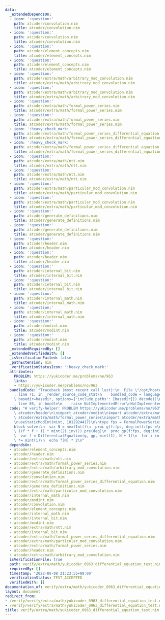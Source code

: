 ```yaml
---
data:
  _extendedDependsOn:
  - icon: ':question:'
    path: atcoder/convolution.nim
    title: atcoder/convolution.nim
  - icon: ':question:'
    path: atcoder/convolution.nim
    title: atcoder/convolution.nim
  - icon: ':question:'
    path: atcoder/element_concepts.nim
    title: atcoder/element_concepts.nim
  - icon: ':question:'
    path: atcoder/element_concepts.nim
    title: atcoder/element_concepts.nim
  - icon: ':question:'
    path: atcoder/extra/math/arbitrary_mod_convolution.nim
    title: atcoder/extra/math/arbitrary_mod_convolution.nim
  - icon: ':question:'
    path: atcoder/extra/math/arbitrary_mod_convolution.nim
    title: atcoder/extra/math/arbitrary_mod_convolution.nim
  - icon: ':question:'
    path: atcoder/extra/math/formal_power_series.nim
    title: atcoder/extra/math/formal_power_series.nim
  - icon: ':question:'
    path: atcoder/extra/math/formal_power_series.nim
    title: atcoder/extra/math/formal_power_series.nim
  - icon: ':heavy_check_mark:'
    path: atcoder/extra/math/formal_power_series_differential_equation.nim
    title: atcoder/extra/math/formal_power_series_differential_equation.nim
  - icon: ':heavy_check_mark:'
    path: atcoder/extra/math/formal_power_series_differential_equation.nim
    title: atcoder/extra/math/formal_power_series_differential_equation.nim
  - icon: ':question:'
    path: atcoder/extra/math/ntt.nim
    title: atcoder/extra/math/ntt.nim
  - icon: ':question:'
    path: atcoder/extra/math/ntt.nim
    title: atcoder/extra/math/ntt.nim
  - icon: ':question:'
    path: atcoder/extra/math/particular_mod_convolution.nim
    title: atcoder/extra/math/particular_mod_convolution.nim
  - icon: ':question:'
    path: atcoder/extra/math/particular_mod_convolution.nim
    title: atcoder/extra/math/particular_mod_convolution.nim
  - icon: ':question:'
    path: atcoder/generate_definitions.nim
    title: atcoder/generate_definitions.nim
  - icon: ':question:'
    path: atcoder/generate_definitions.nim
    title: atcoder/generate_definitions.nim
  - icon: ':question:'
    path: atcoder/header.nim
    title: atcoder/header.nim
  - icon: ':question:'
    path: atcoder/header.nim
    title: atcoder/header.nim
  - icon: ':question:'
    path: atcoder/internal_bit.nim
    title: atcoder/internal_bit.nim
  - icon: ':question:'
    path: atcoder/internal_bit.nim
    title: atcoder/internal_bit.nim
  - icon: ':question:'
    path: atcoder/internal_math.nim
    title: atcoder/internal_math.nim
  - icon: ':question:'
    path: atcoder/internal_math.nim
    title: atcoder/internal_math.nim
  - icon: ':question:'
    path: atcoder/modint.nim
    title: atcoder/modint.nim
  - icon: ':question:'
    path: atcoder/modint.nim
    title: atcoder/modint.nim
  _extendedRequiredBy: []
  _extendedVerifiedWith: []
  _isVerificationFailed: false
  _pathExtension: nim
  _verificationStatusIcon: ':heavy_check_mark:'
  attributes:
    PROBLEM: https://yukicoder.me/problems/no/963
    links:
    - https://yukicoder.me/problems/no/963
  bundledCode: "Traceback (most recent call last):\n  File \"/opt/hostedtoolcache/Python/3.10.6/x64/lib/python3.10/site-packages/onlinejudge_verify/documentation/build.py\"\
    , line 71, in _render_source_code_stat\n    bundled_code = language.bundle(stat.path,\
    \ basedir=basedir, options={'include_paths': [basedir]}).decode()\n  File \"/opt/hostedtoolcache/Python/3.10.6/x64/lib/python3.10/site-packages/onlinejudge_verify/languages/nim.py\"\
    , line 86, in bundle\n    raise NotImplementedError\nNotImplementedError\n"
  code: "# verify-helper: PROBLEM https://yukicoder.me/problems/no/963\n\ninclude\
    \ atcoder/header\n\nimport atcoder/modint\nimport atcoder/extra/math/ntt\nimport\
    \ atcoder/extra/math/formal_power_series\nimport atcoder/extra/math/formal_power_series_differential_equation\n\
    \nuseStaticModInt(mint, 1012924417)\n\ntype fps = FormalPowerSeries[mint]\n\n\
    block solve:\n  var N = nextInt()\n  proc g(f:fps, deg:int):fps =\n    return\
    \ ((f * f + 1) * mint(2).inv()).pre(deg)\n  proc gp(f:fps, deg:int):fps = f.pre(deg)\n\
    \  var f = DifferentialEquation(g, gp, mint(1), N + 1)\n  for i in 1 .. N: f[N]\
    \ *= mint(i)\n  echo f[N] * 2\n"
  dependsOn:
  - atcoder/element_concepts.nim
  - atcoder/header.nim
  - atcoder/extra/math/ntt.nim
  - atcoder/extra/math/formal_power_series.nim
  - atcoder/extra/math/arbitrary_mod_convolution.nim
  - atcoder/generate_definitions.nim
  - atcoder/convolution.nim
  - atcoder/extra/math/formal_power_series_differential_equation.nim
  - atcoder/generate_definitions.nim
  - atcoder/extra/math/particular_mod_convolution.nim
  - atcoder/internal_math.nim
  - atcoder/modint.nim
  - atcoder/convolution.nim
  - atcoder/element_concepts.nim
  - atcoder/internal_math.nim
  - atcoder/internal_bit.nim
  - atcoder/modint.nim
  - atcoder/extra/math/ntt.nim
  - atcoder/internal_bit.nim
  - atcoder/extra/math/formal_power_series_differential_equation.nim
  - atcoder/extra/math/particular_mod_convolution.nim
  - atcoder/extra/math/formal_power_series.nim
  - atcoder/header.nim
  - atcoder/extra/math/arbitrary_mod_convolution.nim
  isVerificationFile: true
  path: verify/extra/math/yukicoder_0963_differential_equation_test.nim
  requiredBy: []
  timestamp: '2022-08-08 21:23:55+09:00'
  verificationStatus: TEST_ACCEPTED
  verifiedWith: []
documentation_of: verify/extra/math/yukicoder_0963_differential_equation_test.nim
layout: document
redirect_from:
- /verify/verify/extra/math/yukicoder_0963_differential_equation_test.nim
- /verify/verify/extra/math/yukicoder_0963_differential_equation_test.nim.html
title: verify/extra/math/yukicoder_0963_differential_equation_test.nim
---
```

